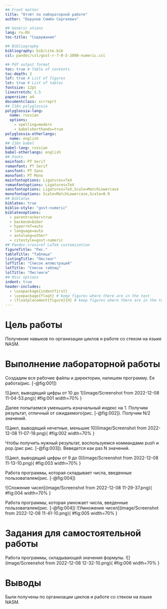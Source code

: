 ```yaml
---
## Front matter
title: "Отчёт по лабораторной работе"
author: "Борунов Семён Сергеевич"

## Generic otions
lang: ru-RU
toc-title: "Содержание"

## Bibliography
bibliography: bib/cite.bib
csl: pandoc/csl/gost-r-7-0-5-2008-numeric.csl

## Pdf output format
toc: true # Table of contents
toc-depth: 2
lof: true # List of figures
lot: true # List of tables
fontsize: 12pt
linestretch: 1.5
papersize: a4
documentclass: scrreprt
## I18n polyglossia
polyglossia-lang:
  name: russian
  options:
	- spelling=modern
	- babelshorthands=true
polyglossia-otherlangs:
  name: english
## I18n babel
babel-lang: russian
babel-otherlangs: english
## Fonts
mainfont: PT Serif
romanfont: PT Serif
sansfont: PT Sans
monofont: PT Mono
mainfontoptions: Ligatures=TeX
romanfontoptions: Ligatures=TeX
sansfontoptions: Ligatures=TeX,Scale=MatchLowercase
monofontoptions: Scale=MatchLowercase,Scale=0.9
## Biblatex
biblatex: true
biblio-style: "gost-numeric"
biblatexoptions:
  - parentracker=true
  - backend=biber
  - hyperref=auto
  - language=auto
  - autolang=other*
  - citestyle=gost-numeric
## Pandoc-crossref LaTeX customization
figureTitle: "Рис."
tableTitle: "Таблица"
listingTitle: "Листинг"
lofTitle: "Список иллюстраций"
lotTitle: "Список таблиц"
lolTitle: "Листинги"
## Misc options
indent: true
header-includes:
  - \usepackage{indentfirst}
  - \usepackage{float} # keep figures where there are in the text
  - \floatplacement{figure}{H} # keep figures where there are in the text
---
```


# Цель работы

Получение навыков по организации циклов и работе со стеком на языке NASM.

# Выполнение лабораторной работы

Создадим все рабочие файлы и директории, напишем программу. Ее работа(рис. [-@fig:001])

![Цикл, выводящий цифры от 10 до 1](image/Screenshot from 2022-12-08 11-04-53.png){ #fig:001 width=70% }

Далее попытаемся уменьшить изначальный индекс на 1. Получим результат, отличный от ожидаемого(рис. [-@fig:002]). Получим N/2 значений.

![Цикл, выводящий нечетные, меньшие 10](image/Screenshot from 2022-12-08 11-07-19.png){ #fig:002 width=70% }

Чтобы получить нужный результат, воспользуемся коммандами push и pop.(рис рис. [-@fig:003]). Веведется как раз N значений.

![Цикл, выводящий цифры от 9 до 0](image/Screenshot from 2022-12-08 11-13-10.png){ #fig:003 width=70% }

Работа программы, которая складывает числа, введенные пользоваталем(рис.   [-@fig:004])

![Сложение чисел](image/Screenshot from 2022-12-08 11-29-37.png){ #fig:004 width=70% }

Работа программы, которая умножает числа, введенные пользоваталем(рис.   [-@fig:004])
![Умножение чисел](image/Screenshot from 2022-12-08 11-41-10.png){ #fig:005 width=70% }

# Задания для самостоятельной работы

Работа программы, складывающей значения формулы.
![](image/Screenshot from 2022-12-08 12-32-10.png){ #fig:006 width=70% }


# Выводы

Были получены по организации циклов и работе со стеком на языке NASM.


